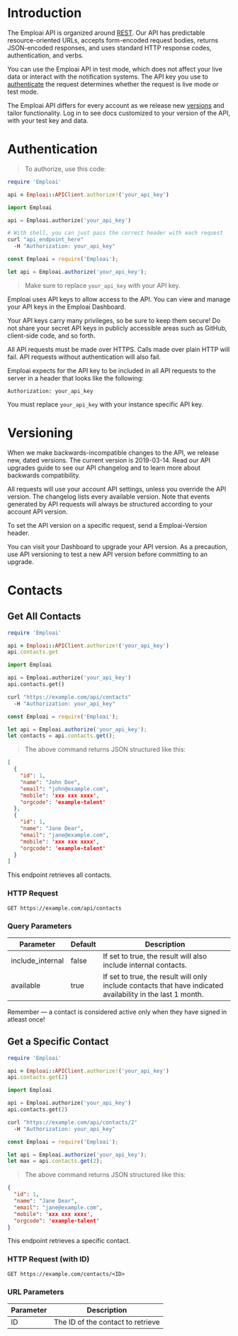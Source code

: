 # Introduction

The Emploai API is organized around [REST](http://en.wikipedia.org/wiki/Representational_State_Transfer). Our API has predictable resource-oriented URLs, accepts form-encoded request bodies, returns JSON-encoded responses, and uses standard HTTP response codes, authentication, and verbs.

You can use the Emploai API in test mode, which does not affect your live data or interact with the notification systems. The API key you use to [authenticate](/#authentication) the request determines whether the request is live mode or test mode.

The Emploai API differs for every account as we release new [versions](/#versioning) and tailor functionality. Log in to see docs customized to your version of the API, with your test key and data.

# Authentication

> To authorize, use this code:

```ruby
require 'Emploai'

api = Emploai::APIClient.authorize!('your_api_key')
```

```python
import Emploai

api = Emploai.authorize('your_api_key')
```

```bash
# With shell, you can just pass the correct header with each request
curl "api_endpoint_here"
  -H "Authorization: your_api_key"
```

```javascript
const Emploai = require('Emploai');

let api = Emploai.authorize('your_api_key');
```

> Make sure to replace `your_api_key` with your API key.

Emploai uses API keys to allow access to the API. You can view and manage your API keys in the Emploai Dashboard.

Your API keys carry many privileges, so be sure to keep them secure! Do not share your secret API keys in publicly accessible areas such as GitHub, client-side code, and so forth.

All API requests must be made over HTTPS. Calls made over plain HTTP will fail. API requests without authentication will also fail.

Emploai expects for the API key to be included in all API requests to the server in a header that looks like the following:

`Authorization: your_api_key`

<aside class=notice>
You must replace <code>your_api_key</code> with your instance specific API key.
</aside>

# Versioning

When we make backwards-incompatible changes to the API, we release new, dated versions. The current version is 2019-03-14. Read our API upgrades guide to see our API changelog and to learn more about backwards compatibility.

All requests will use your account API settings, unless you override the API version. The changelog lists every available version. Note that events generated by API requests will always be structured according to your account API version.

To set the API version on a specific request, send a Emploai-Version header.

You can visit your Dashboard to upgrade your API version. As a precaution, use API versioning to test a new API version before committing to an upgrade.

# Contacts

## Get All Contacts

```ruby
require 'Emploai'

api = Emploai::APIClient.authorize!('your_api_key')
api.contacts.get
```

```python
import Emploai

api = Emploai.authorize('your_api_key')
api.contacts.get()
```

```bash
curl "https://example.com/api/contacts"
  -H "Authorization: your_api_key"
```

```javascript
const Emploai = require('Emploai');

let api = Emploai.authorize('your_api_key');
let contacts = api.contacts.get();
```

> The above command returns JSON structured like this:

```json
[
  {
    "id": 1,
    "name": "John Doe",
    "email": "john@example.com",
    "mobile": 'xxx xxx xxxx',
    "orgcode": 'example-talent'
  },
  {
    "id": 1,
    "name": "Jane Dear",
    "email": "jane@example.com",
    "mobile": 'xxx xxx xxxx',
    "orgcode": 'example-talent'
  }
]
```

This endpoint retrieves all contacts.

### HTTP Request

`GET https://example.com/api/contacts`

### Query Parameters

Parameter | Default | Description
--------- | ------- | -----------
include_internal | false | If set to true, the result will also include internal contacts.
available | true | If set to true, the result will only include contacts that have indicated availability in the last 1 month.

<aside class=success>
Remember — a contact is considered active only when they have signed in atleast once!
</aside>

## Get a Specific Contact

```ruby
require 'Emploai'

api = Emploai::APIClient.authorize!('your_api_key')
api.contacts.get(2)
```

```python
import Emploai

api = Emploai.authorize('your_api_key')
api.contacts.get(2)
```

```bash
curl "https://example.com/api/contacts/2"
  -H "Authorization: your_api_key"
```

```javascript
const Emploai = require('Emploai');

let api = Emploai.authorize('your_api_key');
let max = api.contacts.get(2);
```

> The above command returns JSON structured like this:

```json
{
  "id": 1,
  "name": "Jane Dear",
  "email": "jane@example.com",
  "mobile": 'xxx xxx xxxx',
  "orgcode": 'example-talent'
}
```

This endpoint retrieves a specific contact.

### HTTP Request (with ID)

`GET https://example.com/contacts/<ID>`

### URL Parameters

Parameter | Description
--------- | -----------
ID | The ID of the contact to retrieve

